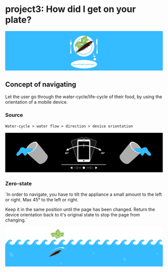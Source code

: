 # project3: How did I get on your plate?

![Cover](readme-content/cover.svg)

## Concept of navigating
Let the user go through the water-cycle/life-cycle of their food, 
by using the orientation of a mobile device. 

### Source
`Water-cycle > water flow > direction > device orientation`

![Concept](readme-content/concept.svg)

### Zero-state

`In order to navigate, you have to tilt the appliance a small amount to the left or right. Max 45&deg; to the left or right.

Keep it in the same position until the page has been changed. Return the device orientation back to it's original state to stop the page from changing.`


![Split content](readme-content/split-content.svg)